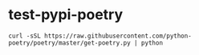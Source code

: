 # test-pypi-poetry

```
curl -sSL https://raw.githubusercontent.com/python-poetry/poetry/master/get-poetry.py | python
```
